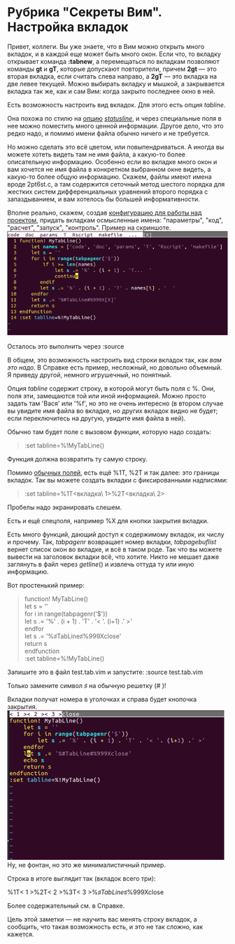 # Рубрика "Секреты Вим". Настройка вкладок


Привет, коллеги. Вы уже знаете, что в Вим можно открыть много вкладок, и в каждой еще может быть много окон. Если что, то вкладку открывает команда **:tabnew**, а перемещаться по вкладкам позволяют команды **gt** и **gT**, которые допускают повторители, причем **2gt** — это вторая вкладка, если считать слева направо, а **2gT** — это вкладка на две левее текущей. Можно выбирать вкладку и мышкой, а закрывается вкладка так же, как и сам Вим: когда закрыто последнее окно в ней.

Есть возможность настроить вид вкладок. Для этого есть опция _tabline_.

Она похожа по стилю на [опцию](https://zen.yandex.ru/media/math_notebook/rubrika-sekrety-vim-informacionnaia-stroka-6043ca1db8613c1dbb5680a8) [_statusline_](https://zen.yandex.ru/media/math_notebook/rubrika-sekrety-vim-informacionnaia-stroka-6043ca1db8613c1dbb5680a8), и через специальные поля в нее можно поместить много ценной информации. Другое дело, что это редко надо, и помимо имени файла обычно ничего и не требуется.

Но можно сделать это всё цветом, или повыпендриваться. А иногда вы можете хотеть видеть там не имя файла, а какую-то более описательную информацию. Особенно если во вкладке много окон и вам хочется не имя файла в конкретном выбранном окне видеть, а какую-то более общую информацию. Скажем, файлы имеют имена вроде 2pt6st.c, а там содержится сеточный метод шестого порядка для жестких систем дифференциальных уравнений второго порядка с запаздыванием, и вам хотелось бы большей информативности.

Вполне реально, скажем, создав [конфигурацию для работы над проектом](https://zen.yandex.ru/media/math_notebook/rubrika-sekrety-vim-konfiguraciia-pod-odnu-zadachku-605dc542c0fbba4ad312b1eb), придать вкладкам осмысленные имена: "параметры", "код", "расчет", "запуск", "контроль". Пример на скриншоте.
![](tabline_images/1.png)

Осталось это выполнить через :source

В общем, это возможность настроить вид строки вкладок так, как _вам это надо_. В Справке есть пример, несложный, но довольно объемный. Я приведу другой, немного игрушечный, но понятный.

Опция _tabline_ содержит строку, в которой могут быть поля с %. Они, поля эти, замещаются той или иной информацией. Можно просто задать там 'Вася' или '%f', но это не очень интересно (в втором случае вы увидите имя файла во вкладке, но других вкладок видно не будет; если переключитесь на другую, увидите имя файла в ней).

Обычно там будет поле с вызовом функции, которую надо создать:

> :set tabline=%!MyTabLine()

Функция должна возвратить ту самую строку.

Помимо [обычных полей](https://zen.yandex.ru/media/math_notebook/rubrika-sekrety-vim-informacionnaia-stroka-6043ca1db8613c1dbb5680a8), есть ещё %1T, %2T и так далее: это границы вкладок. Так вы можете создать вкладки с фиксированными надписями:

> :set tabline=%1T<вкладка\ 1>%2T<вкладка\ 2>

Пробелы надо экранировать слешем.

Есть и ещё спецполя, например %X для кнопки закрытия вкладки.

Есть много функций, дающий доступ к содержимому вкладок, их числу и прочему. Так, _tabpagenr_ возвращает номер вкладки, _tabpagebuflist_ вернет список окон во вкладке, и всё в таком роде. Так что вы можете вывести на заголовок вкладки всё, что хотите. Никто не мешает даже заглянуть в файл через _getline_() и извлечь оттуда ту или иную информацию.

Вот простенький пример:

> function! MyTabLine()  
> let s = ''  
> for i in range(tabpagenr('$'))  
> let s .= '%' . (i + 1) . 'T' . '< '. (i+1) .' >'  
> endfor  
> let s .= '%♯TabLine♯%999Xclose'  
> return s  
> endfunction  
> :set tabline=%!MyTabLine()

Запишите это в файл test.tab.vim и запустите: :source test.tab.vim

Только замените символ ♯ на обычную решетку (# )!

Вкладки получат номера в уголочках и справа будет кнопочка закрытия.
![](tabline_images/2.png)
Ну, не фонтан, но это же минималистичный пример.

Строка в итоге выглядит так (вкладок всего три):

%1T< 1 >%2T< 2 >%3T< 3 >%_♯_TabLine_♯_%999Xclose

Более содержательный см. в Справке.

Цель этой заметки — не научить вас менять строку вкладок, а сообщить, что такая возможность есть, и это не так сложно, как кажется.
